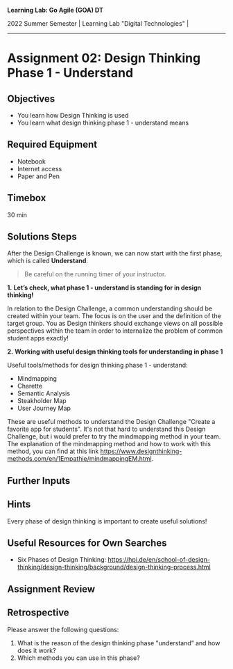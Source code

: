 <!--- Learning Lab: "Digital Technologies" GOA
Author: Mert Ünal 		Date: 2022  

-->



**Learning Lab: Go Agile (GOA) DT**   

2022 Summer Semester | Learning Lab "Digital Technologies" |  

***

# Assignment 02: Design Thinking Phase 1 - Understand

## Objectives
- You learn how Design Thinking is used
- You learn what design thinking phase 1 - understand means

## Required Equipment
- Notebook
- Internet access
- Paper and Pen

## Timebox

30 min

## Solutions Steps

After the Design Challenge is known, we can now start with the first phase, which is called **Understand**. 


> Be careful on the running timer of your instructor. 


**1.**  **Let’s check, what phase 1 - understand is standing for in design thinking!**

In relation to the Design Challenge, a common understanding should be created within your team. The focus is on the user and the definition of the target group. You as Design thinkers should exchange views on all possible perspectives within the team in order to internalize the problem of common student apps exactly!


**2.**  **Working with useful design thinking tools for understanding in phase 1**

Useful tools/methods for design thinking phase 1 - understand:

* Mindmapping
* Charette
* Semantic Analysis
* Steakholder Map
* User Journey Map

These are useful methods to understand the Design Challenge "Create a favorite app for students". It's not that hard to understand this Design Challenge, but i would prefer to try the mindmapping method in your team. The explanation of the mindmapping method and how to work with this method, you can find at this link <https://www.designthinking-methods.com/en/1Empathie/mindmappingEM.html>. 




## Further Inputs

## Hints

Every phase of design thinking is important to create useful solutions!


## Useful Resources for Own Searches

- Six Phases of Design Thinking: <https://hpi.de/en/school-of-design-thinking/design-thinking/background/design-thinking-process.html>

## Assignment Review

## Retrospective
Please answer the following questions: 

1. What is the reason of the design thinking phase "understand” and how does it work?
2. Which methods you can use in this phase?


